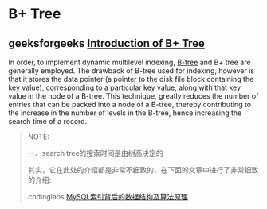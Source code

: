 # B+ Tree



## geeksforgeeks [Introduction of B+ Tree](https://www.geeksforgeeks.org/introduction-of-b-tree/)

In order, to implement dynamic multilevel indexing, [B-tree](https://www.geeksforgeeks.org/b-tree-set-1-introduction-2/) and B+ tree are generally employed. The drawback of B-tree used for indexing, however is that it stores the data pointer (a pointer to the disk file block containing the key value), corresponding to a particular key value, along with that key value in the node of a B-tree. This technique, greatly reduces the number of entries that can be packed into a node of a B-tree, thereby contributing to the increase in the number of levels in the B-tree, hence increasing the search time of a record.

> NOTE: 
>
> 一、search tree的搜索时间是由树高决定的
>
> 其实，它在此处的介绍都是非常不细致的，在下面的文章中进行了非常细致的介绍:
>
> codinglabs [MySQL索引背后的数据结构及算法原理](http://blog.codinglabs.org/articles/theory-of-mysql-index.html)
>
> 

